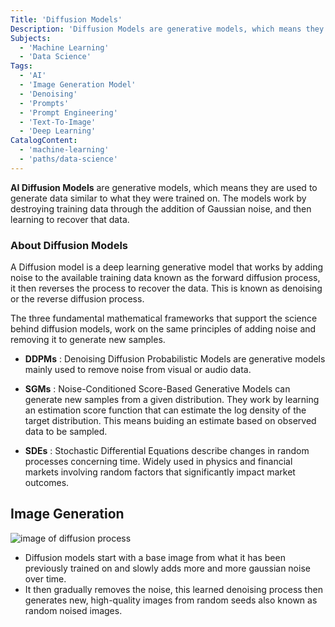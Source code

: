 ```yaml
---
Title: 'Diffusion Models'
Description: 'Diffusion Models are generative models, which means they are used to generate data similar to what they were trained on. The models work by destroying training data through the addition of Gaussian noise, and then learning to recover that data.' 
Subjects:
  - 'Machine Learning'
  - 'Data Science'
Tags:
  - 'AI'
  - 'Image Generation Model' 
  - 'Denoising'
  - 'Prompts'
  - 'Prompt Engineering'
  - 'Text-To-Image'
  - 'Deep Learning'
CatalogContent:
  - 'machine-learning'
  - 'paths/data-science'
---
```


**AI Diffusion Models** are generative models, which means they are used to generate data similar to what they were trained on. The models work by destroying training data through the addition of Gaussian noise, and then learning to recover that data.

### About Diffusion Models

A Diffusion model is a deep learning generative model that works by adding noise to the available training data known as the forward diffusion process, it then reverses the process to recover the data. This is known as denoising or the reverse diffusion process.

The three fundamental mathematical frameworks that support the science behind diffusion models, work on the same principles of adding noise and removing it to generate new samples. 

- **DDPMs** : Denoising Diffusion Probabilistic Models are generative models mainly used to remove noise from visual or audio data.

- **SGMs** : Noise-Conditioned Score-Based Generative Models can generate new samples from a given distribution. They work by learning an estimation score function that can estimate the log density of the target distribution. This means buiding an estimate based on observed data to be sampled.

- **SDEs** : Stochastic Differential Equations describe changes in random processes concerning time. Widely used in physics and financial markets involving random factors that significantly impact market outcomes.

## Image Generation

![image of diffusion process](https://raw.githubusercontent.com/Codecademy/docs/main/media/ai-diffusion-model-example.png)

- Diffusion models start with a base image from what it has been previously trained on and slowly adds more and more gaussian noise over time.   
- It then gradually removes the noise, this learned denoising process then generates new, high-quality images from random seeds also known as random noised images.
